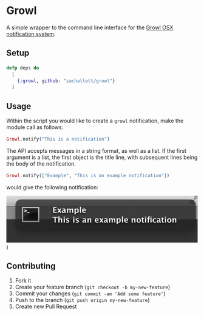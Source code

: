 # Growl

A simple wrapper to the command line interface for the [Growl OSX notification system](http://growl.info/). 

## Setup

```Elixir
defp deps do
  [
    {:growl, github: "zachallett/growl"}
  ]
```

## Usage
Within the script you would like to create a `growl` notification, make the module call as follows:

```Elixir
Growl.notify("This is a notification")
```

The API accepts messages in a string format, as well as a list. If the first argument is a list, the first object is the title line, with subsequent lines being the body of the notification.

```Elixir
Growl.notify(["Example", "This is an example notification"])
```

would give the following notification:

![Forced Update](https://github.com/zachallett/growl/blob/master/multi_line_notification.png?raw=true "Multi-Line notification Screenshot"))

## Contributing

1. Fork it
2. Create your feature branch (`git checkout -b my-new-feature`)
3. Commit your changes (`git commit -am 'Add some feature'`)
4. Push to the branch (`git push origin my-new-feature`)
5. Create new Pull Request



